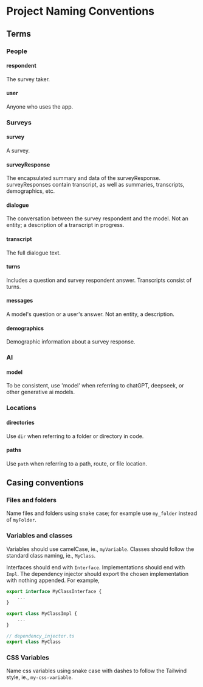 # Project Naming Conventions

## Terms

### People

#### respondent

The survey taker.

#### user

Anyone who uses the app.

### Surveys

#### survey

A survey.

#### surveyResponse

The encapsulated summary and data of the surveyResponse. surveyResponses contain transcript, as well as summaries, transcripts, demographics, etc.

#### dialogue

The conversation between the survey respondent and the model. Not an entity; a description of a transcript in progress.

#### transcript

The full dialogue text.

#### turns

Includes a question and survey respondent answer. Transcripts consist of turns.

#### messages

A model's question or a user's answer. Not an entity, a description.

#### demographics

Demographic information about a survey response.

### AI

#### model

To be consistent, use 'model' when referring to chatGPT, deepseek, or other generative ai models.

### Locations

#### directories

Use `dir` when referring to a folder or directory in code.

#### paths

Use `path` when referring to a path, route, or file location.

## Casing conventions

### Files and folders

Name files and folders using snake case; for example use `my_folder` instead of `myFolder`.

### Variables and classes

Variables should use camelCase, ie., `myVariable`. Classes should follow the standard class naming, ie., `MyClass`.

Interfaces should end with `Interface`. Implementations should end with `Impl`. The dependency injector should export the chosen implementation with nothing appended. For example,

```typescript
export interface MyClassInterface {
    ...
}

export class MyClassImpl {
    ...
}

// dependency_injector.ts
export class MyClass
```

### CSS Variables

Name css variables using snake case with dashes to follow the Tailwind style, ie., `my-css-variable`.
